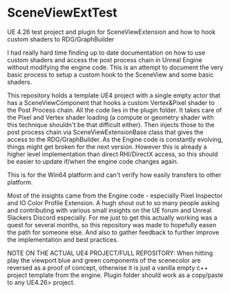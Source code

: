 # SceneViewExtTest
 UE 4.26 test project and plugin for SceneViewExtension and how to hook custom shaders to RDG/GraphBuilder

I had really hard time finding up to date documentation on how to use custom shaders and access the post process chain in Unreal Engine without modifying the engine code. This is an attempt to document the very basic process to setup a custom hook to the SceneView and some basic shaders.

This repository holds a template UE4 project with a single empty actor that has a SceneViewComponent that hooks a custom Vertex&Pixel shader to the Post Process chain. All the code lies in the plugin folder. It takes care of the Pixel and Vertex shader loading (a compute or geometry shader with this technique shouldn't be that difficult either). Then injects those to the post process chain via SceneViewExtensionBase class that gives the access to the RDG/GraphBuilder. As the Engine code is constantly evolving, things might get broken for the next version. However this is already a higher level implementation than direct RHI/DirectX access, so this should be easier to update if/when the engine code changes again. 

This is for the Win64 platform and can't verify how easily transfers to other platform.

Most of the insights came from the Engine code - especially Pixel Inspector and IO Color Profile Extension. A hugh shout out to so many people asking and contributing with various small insights on the UE forum and Unreal Slackers Discord especially. For me just to get this actually working was a quest for several months, so this repository was made to hopefully easen the path for someone else. And also to gather feedback to further improve the implementation and best practices.

NOTE ON THE ACTUAL UE4 PROJECT/FULL REPOSITORY: When hitting play the viewport blue and green components of the scenecolor are reversed as a proof of concept, otherwise it is just a vanilla empty c++ project template from the engine. Plugin folder should work as a copy/paste to any UE4.26> project.